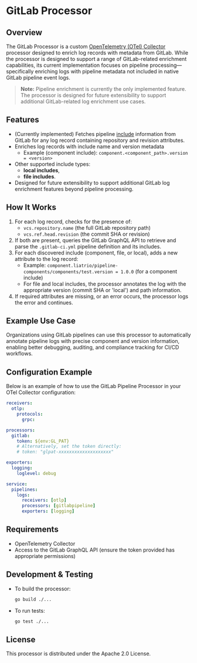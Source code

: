 # GitLab Processor

## Overview

The GitLab Processor is a custom [OpenTelemetry (OTel) Collector](https://opentelemetry.io/docs/collector/) processor designed to enrich log records with metadata from GitLab. While the processor is designed to support a range of GitLab-related enrichment capabilities, its current implementation focuses on pipeline processing—specifically enriching logs with pipeline metadata not included in native GitLab pipeline event logs.

> **Note:** Pipeline enrichment is currently the only implemented feature. The processor is designed for future extensibility to support additional GitLab-related log enrichment use cases.


## Features
- (Currently implemented) Fetches pipeline [include](https://docs.gitlab.com/ci/yaml/includes) information from GitLab for any log record containing repository and revision attributes.
- Enriches log records with include name and version metadata
  - Example (component include): `component.<component_path>.version = <version>`
- Other supported include types: 
  - **local includes**,
  - **file includes**. 
- Designed for future extensibility to support additional GitLab log enrichment features beyond pipeline processing.

## How It Works
1. For each log record, checks for the presence of:
   - `vcs.repository.name` (the full GitLab repository path)
   - `vcs.ref.head.revision` (the commit SHA or revision)
2. If both are present, queries the GitLab GraphQL API to retrieve and parse the `.gitlab-ci.yml` pipeline definition and its includes.
3. For each discovered include (component, file, or local), adds a new attribute to the log record:
   - Example: `component.liatrio/pipeline-components/components/test.version = 1.0.0` (for a component include)
   - For file and local includes, the processor annotates the log with the appropriate version (commit SHA or 'local') and path information.
4. If required attributes are missing, or an error occurs, the processor logs the error and continues.

## Example Use Case
Organizations using GitLab pipelines can use this processor to automatically annotate pipeline logs with precise component and version information, enabling better debugging, auditing, and compliance tracking for CI/CD workflows.

## Configuration Example
Below is an example of how to use the GitLab Pipeline Processor in your OTel Collector configuration:

```yaml
receivers:
  otlp:
    protocols:
      grpc:

processors:
  gitlab:
    token: ${env:GL_PAT}
    # Alternatively, set the token directly:
    # token: "glpat-xxxxxxxxxxxxxxxxxxxx"

exporters:
  logging:
    loglevel: debug

service:
  pipelines:
    logs:
      receivers: [otlp]
      processors: [gitlabpipeline]
      exporters: [logging]
```

## Requirements
- OpenTelemetry Collector
- Access to the GitLab GraphQL API (ensure the token provided has appropriate permissions)

## Development & Testing
- To build the processor:
  ```sh
  go build ./...
  ```
- To run tests:
  ```sh
  go test ./...
  ```

## License
This processor is distributed under the Apache 2.0 License.